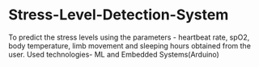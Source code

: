 # Stress-Level-Detection-System
To predict the stress levels using the parameters - heartbeat rate, spO2, body temperature, limb movement and sleeping hours obtained from the user.
Used technologies- ML and Embedded Systems(Arduino)
